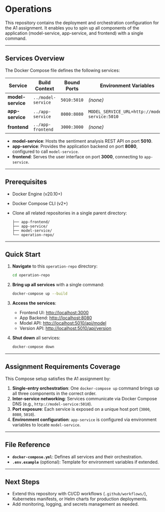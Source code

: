 # Operations

This repository contains the deployment and orchestration configuration for the A1 assignment. It enables you to spin up all components of the application (model-service, app-service, and frontend) with a single command.

---

## Services Overview

The Docker Compose file defines the following services:

| Service           | Build Context      | Bound Ports | Environment Variables                         |
| ----------------- | ------------------ | ----------- | --------------------------------------------- |
| **model-service** | `../model-service` | `5010:5010` | *(none)*                                      |
| **app-service**   | `../app-service`   | `8080:8080` | `MODEL_SERVICE_URL=http://model-service:5010` |
| **frontend**      | `../app-frontend`  | `3000:3000` | *(none)*                                      |

* **model-service**: Hosts the sentiment analysis REST API on port **5010**.
* **app-service**: Provides the application backend on port **8080**, configured to call `model-service`.
* **frontend**: Serves the user interface on port **3000**, connecting to `app-service`.

---

## Prerequisites

* Docker Engine (v20.10+)
* Docker Compose CLI (v2+)
* Clone all related repositories in a single parent directory:

  ```
  ├── app-frontend/
  ├── app-service/
  ├── model-service/
  └── operation-repo/
  ```

---

## Quick Start

1. **Navigate** to this `operation-repo` directory:

   ```bash
   cd operation-repo
   ```

2. **Bring up all services** with a single command:

   ```bash
   docker-compose up --build
   ```

3. **Access the services**:

   * Frontend UI:  [http://localhost:3000](http://localhost:3000)
   * App Backend:  [http://localhost:8080](http://localhost:8080)
   * Model API:    [http://localhost:5010/api/model](http://localhost:5010/api/model)
   * Version API:  [http://localhost:5010/api/version](http://localhost:5010/api/version)

4. **Shut down** all services:

   ```bash
   docker-compose down
   ```

---

## Assignment Requirements Coverage

This Compose setup satisfies the A1 assignment by:

1. **Single-entry orchestration**: One `docker-compose up` command brings up all three components in the correct order.
2. **Inter-service networking**: Services communicate via Docker Compose DNS (e.g., `http://model-service:5010`).
3. **Port exposure**: Each service is exposed on a unique host port (`3000`, `8080`, `5010`).
4. **Environment configuration**: `app-service` is configured via environment variables to locate `model-service`.

---

## File Reference

* **`docker-compose.yml`**: Defines all services and their orchestration.
* **`.env.example`** (optional): Template for environment variables if extended.

---

## Next Steps

* Extend this repository with CI/CD workflows (`.github/workflows/`), Kubernetes manifests, or Helm charts for production deployments.
* Add monitoring, logging, and secrets management as needed.